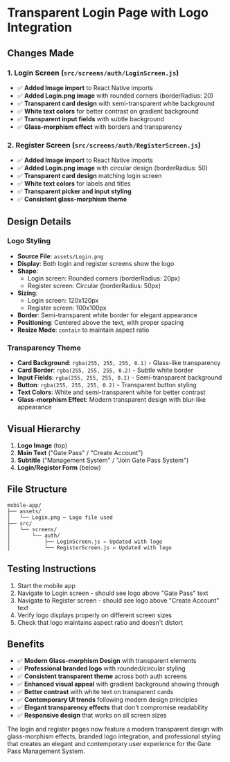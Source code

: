 # Transparent Login Page with Logo Integration

## Changes Made

### 1. Login Screen (`src/screens/auth/LoginScreen.js`)
- ✅ **Added Image import** to React Native imports
- ✅ **Added Login.png image** with rounded corners (borderRadius: 20)
- ✅ **Transparent card design** with semi-transparent white background
- ✅ **White text colors** for better contrast on gradient background
- ✅ **Transparent input fields** with subtle background
- ✅ **Glass-morphism effect** with borders and transparency

### 2. Register Screen (`src/screens/auth/RegisterScreen.js`)
- ✅ **Added Image import** to React Native imports
- ✅ **Added Login.png image** with circular design (borderRadius: 50)
- ✅ **Transparent card design** matching login screen
- ✅ **White text colors** for labels and titles
- ✅ **Transparent picker and input styling**
- ✅ **Consistent glass-morphism theme**

## Design Details

### Logo Styling
- **Source File**: `assets/Login.png`
- **Display**: Both login and register screens show the logo
- **Shape**: 
  - Login screen: Rounded corners (borderRadius: 20px)
  - Register screen: Circular (borderRadius: 50px)
- **Sizing**: 
  - Login screen: 120x120px 
  - Register screen: 100x100px
- **Border**: Semi-transparent white border for elegant appearance
- **Positioning**: Centered above the text, with proper spacing
- **Resize Mode**: `contain` to maintain aspect ratio

### Transparency Theme
- **Card Background**: `rgba(255, 255, 255, 0.1)` - Glass-like transparency
- **Card Border**: `rgba(255, 255, 255, 0.2)` - Subtle white border
- **Input Fields**: `rgba(255, 255, 255, 0.1)` - Semi-transparent background
- **Button**: `rgba(255, 255, 255, 0.2)` - Transparent button styling
- **Text Colors**: White and semi-transparent white for better contrast
- **Glass-morphism Effect**: Modern transparent design with blur-like appearance

## Visual Hierarchy
1. **Logo Image** (top)
2. **Main Text** ("Gate Pass" / "Create Account")
3. **Subtitle** ("Management System" / "Join Gate Pass System")
4. **Login/Register Form** (below)

## File Structure
```
mobile-app/
├── assets/
│   └── Login.png ← Logo file used
├── src/
│   └── screens/
│       └── auth/
│           ├── LoginScreen.js ← Updated with logo
│           └── RegisterScreen.js ← Updated with logo
```

## Testing Instructions
1. Start the mobile app
2. Navigate to Login screen - should see logo above "Gate Pass" text
3. Navigate to Register screen - should see logo above "Create Account" text
4. Verify logo displays properly on different screen sizes
5. Check that logo maintains aspect ratio and doesn't distort

## Benefits
- ✅ **Modern Glass-morphism Design** with transparent elements
- ✅ **Professional branded logo** with rounded/circular styling
- ✅ **Consistent transparent theme** across both auth screens
- ✅ **Enhanced visual appeal** with gradient background showing through
- ✅ **Better contrast** with white text on transparent cards
- ✅ **Contemporary UI trends** following modern design principles
- ✅ **Elegant transparency effects** that don't compromise readability
- ✅ **Responsive design** that works on all screen sizes

The login and register pages now feature a modern transparent design with glass-morphism effects, branded logo integration, and professional styling that creates an elegant and contemporary user experience for the Gate Pass Management System.